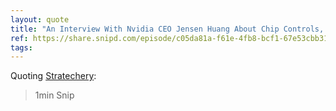 ```yaml
---
layout: quote
title: "An Interview With Nvidia CEO Jensen Huang About Chip Controls, AI Factories, and Enterprise Pragmatism"
ref: https://share.snipd.com/episode/c05da81a-f61e-4fb8-bcf1-67e53cbb3115
tags:
---
```


Quoting [Stratechery](https://share.snipd.com/episode/c05da81a-f61e-4fb8-bcf1-67e53cbb3115):

> 1min Snip
